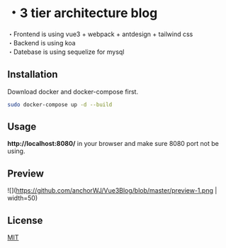 
# ・3 tier architecture blog

・Frontend is using vue3 + webpack + antdesign + tailwind css  
・Backend is using koa  
・Datebase is using sequelize for mysql

## Installation

Download docker and docker-compose first.

```bash
sudo docker-compose up -d --build
```

## Usage
**http://localhost:8080/** in your browser and make sure 8080 port not be using.

## Preview
![](https://github.com/anchorWJ/Vue3Blog/blob/master/preview-1.png | width=50)


## License
[MIT](https://choosealicense.com/licenses/mit/)
